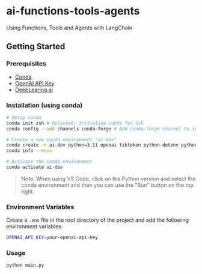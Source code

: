 # ai-functions-tools-agents

Using Functions, Tools and Agents with LangChain

## Getting Started

### Prerequisites

- [Conda](https://conda.io/projects/conda/en/latest/user-guide/cheatsheet.html)
- [OpenAI API Key](https://platform.openai.com/api-keys/)
- [DeepLearing.ai](https://learn.deeplearning.ai/courses/functions-tools-agents-langchain/)

### Installation (using conda)

```bash
# Setup conda
conda init zsh # Optional: Initialize conda for zsh
conda config --add channels conda-forge # Add conda-forge channel to install tiktoken and python-dotenv

# Create a new conda environment "ai-dev"
conda create -n ai-dev python=3.11 openai tiktoken python-dotenv python-dotenv-with-cli panel jupyter_bokeh
conda info --envs

# Activate the conda environment
conda activate ai-dev

```

> Note: When using VS Code, click on the Python version and select the conda environment and then you can use the "Run" button on the top right.

### Environment Variables

Create a `.env` file in the root directory of the project and add the following environment variables:

```bash
OPENAI_API_KEY=your-openai-api-key
```

### Usage

```bash
python main.py
```
